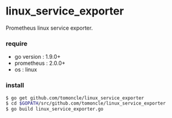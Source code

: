 # linux_service_exporter
Prometheus linux service exporter.

### require
* go version : 1.9.0+
* prometheus : 2.0.0+
* os         : linux

### install
```bash
$ go get github.com/tomoncle/linux_service_exporter
$ cd $GOPATH/src/github.com/tomoncle/linux_service_exporter
$ go build linux_service_exporter.go
```
